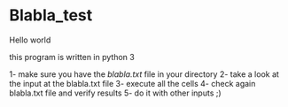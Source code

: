 # Blabla_test

Hello world 

this program is written in python 3

1- make sure you have the *blabla.txt* file in your directory
2- take a look at the input at the blabla.txt file
3- execute all the cells 
4- check again blabla.txt file and verify results 
5- do it with other inputs ;)
